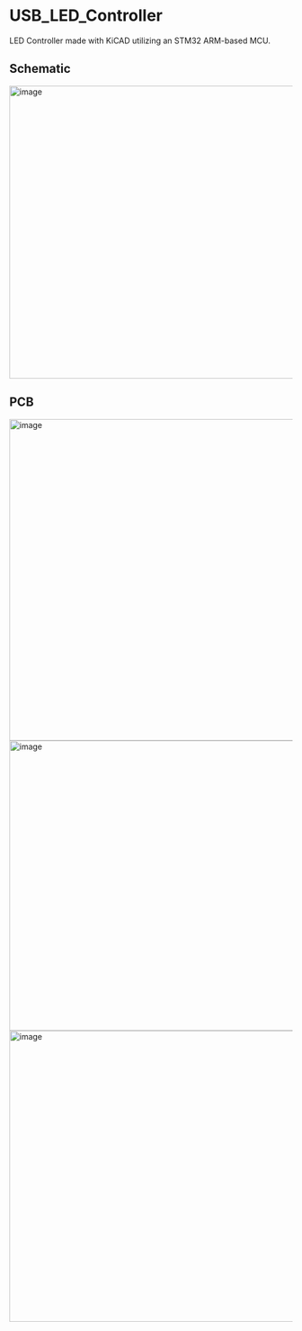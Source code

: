# USB_LED_Controller
LED Controller made with KiCAD utilizing an STM32 ARM-based MCU.
 ## Schematic
 <img width="521" alt="image" src="https://github.com/user-attachments/assets/a2698c8e-db38-4563-ad21-3fcba2d5bef9" />

 ## PCB
 <img width="572" alt="image" src="https://github.com/user-attachments/assets/ed5cf7e1-4925-4958-8d6f-ae08d69834dd" />
 <img width="516" alt="image" src="https://github.com/user-attachments/assets/4a2a7a82-68d3-48eb-82a1-75d6e8084e2e" />
 <img width="518" alt="image" src="https://github.com/user-attachments/assets/d8b0c9f1-902c-4cdb-a42c-faaad0bb6c2a" />
 


 

